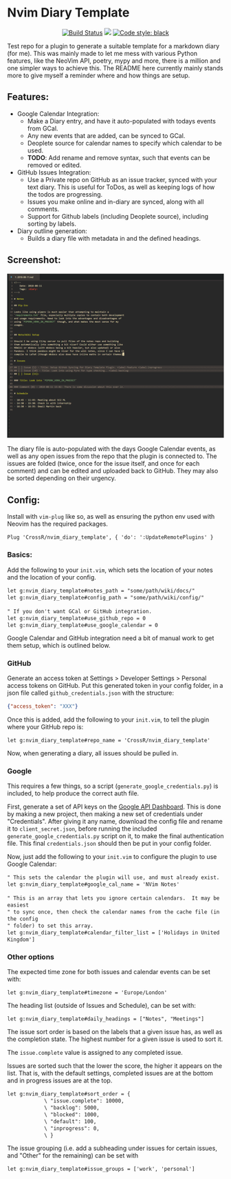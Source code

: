 # Nvim Diary Template

<p align="center">
<a href="https://travis-ci.org/CrossR/nvim_diary_template"><img alt="Build Status" src="https://travis-ci.org/CrossR/nvim_diary_template.svg?branch=master"></a>
<a href="https://codecov.io/gh/CrossR/nvim_diary_template"><img src="https://codecov.io/gh/CrossR/nvim_diary_template/branch/master/graph/badge.svg"/></a>
<a href="https://github.com/ambv/black"><img alt="Code style: black" src="https://img.shields.io/badge/code%20style-black-000000.svg"></a>
</p>

Test repo for a plugin to generate a suitable template for a markdown diary
(for me). This was mainly made to let me mess with various Python features,
like the NeoVim API, poetry, mypy and more, there is a million and one
simpler ways to achieve this. The README here currently mainly stands more to
give myself a reminder where and how things are setup.

## Features:
- Google Calendar Integration:
    - Make a Diary entry, and have it auto-populated with todays events
      from GCal.
    - Any new events that are added, can be synced to GCal.
    - Deoplete source for calendar names to specify which calendar to be used.
    - **TODO**: Add rename and remove syntax, such that events can be removed
      or edited.
- GitHub Issues Integration:
    - Use a Private repo on GitHub as an issue tracker, synced with your text
      diary. This is useful for ToDos, as well as keeping logs of how the todos
      are progressing.
    - Issues you make online and in-diary are synced, along with all
      comments.
    - Support for Github labels (including Deoplete source), including sorting
      by labels.
- Diary outline generation:
    - Builds a diary file with metadata in and the defined headings.

## Screenshot:

![The basic setup with GitHub and GCal integration](./docs/screenshot.PNG)

The diary file is auto-populated with the days Google Calendar events, as
well as any open issues from the repo that the plugin is connected to. The
issues are folded (twice, once for the issue itself, and once for each
comment) and can be edited and uploaded back to GitHub. They may also be
sorted depending on their urgency.

## Config:

Install with `vim-plug` like so, as well as ensuring the python env used with
Neovim has the required packages.

```viml
Plug 'CrossR/nvim_diary_template', { 'do': ':UpdateRemotePlugins' }
```

### Basics:

Add the following to  your `init.vim`, which sets the location of your
notes and the location of your config.

```viml
let g:nvim_diary_template#notes_path = "some/path/wiki/docs/"
let g:nvim_diary_template#config_path = "some/path/wiki/config/"

" If you don't want GCal or GitHub integration.
let g:nvim_diary_template#use_github_repo = 0
let g:nvim_diary_template#use_google_calendar = 0
```

Google Calendar and GitHub integration need a bit of manual work to get them
setup, which is outlined below.

### GitHub

Generate an access token at Settings > Developer Settings > Personal access
tokens on GitHub. Put this generated token in your config folder, in a json file
called `github_credentials.json` with the structure:

```json
{"access_token": "XXX"}
```

Once this is added, add the following to your `init.vim`, to tell the plugin
where your GitHub repo is:

```viml
let g:nvim_diary_template#repo_name = 'CrossR/nvim_diary_template'
```

Now, when generating a diary, all issues should be pulled in.

### Google

This requires a few things, so a script (`generate_google_credentials.py`)
is included, to help produce the correct auth file.

First, generate a set of API keys on the [Google API
Dashboard](https://console.developers.google.com).
This is done by making a new project, then making a new set of credentials under
"Credentials". After giving it any name, download the config file and rename it
to `client_secret.json`, before running the included
`generate_google_credentials.py` script on it, to make the final authentication
file. This final `credentials.json` should then be put in your config folder.

Now, just add the following to your `init.vim` to configure the plugin to use
Google Calendar:

```viml
" This sets the calendar the plugin will use, and must already exist.
let g:nvim_diary_template#google_cal_name = 'NVim Notes'

" This is an array that lets you ignore certain calendars.  It may be easiest
" to sync once, then check the calendar names from the cache file (in the config
" folder) to set this array.
let g:nvim_diary_template#calendar_filter_list = ['Holidays in United Kingdom']
```

### Other options

The expected time zone for both issues and calendar events can be set with:

```viml
let g:nvim_diary_template#timezone = 'Europe/London'
```

The heading list (outside of Issues and Schedule), can be set with:

```viml
let g:nvim_diary_template#daily_headings = ["Notes", "Meetings"]
```

The issue sort order is based on the labels that a given issue has, as well
as the completion state. The highest number for a given issue is used to sort
it.

The `issue.complete` value is assigned to any completed issue.

Issues are sorted such that the lower the score, the higher it appears on the
list. That is, with the default settings, completed issues are at the bottom
and in progress issues are at the top.

```viml
let g:nvim_diary_template#sort_order = {
            \ "issue.complete": 10000,
            \ "backlog": 5000,
            \ "blocked": 1000,
            \ "default": 100,
            \ "inprogress": 0,
            \ }
```

The issue grouping (i.e. add a subheading under issues for certain issues, and
"Other" for the remaining) can be set with

```viml
let g:nvim_diary_template#issue_groups = ['work', 'personal']
```

